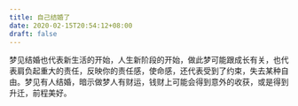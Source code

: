 ```yaml
---
title: 自己结婚了
date: 2020-02-15T20:54:12+08:00
draft: false
---
```


梦见结婚也代表新生活的开始，人生新阶段的开始，做此梦可能跟成长有关，也代表肩负起重大的责任，反映你的责任感，使命感，还代表受到了约束，失去某种自由。梦见有人结婚，暗示做梦人有财运，钱财上可能会得到意外的收获，或是得到升迁，前程美好。
